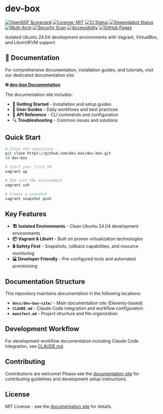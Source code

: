 # dev-box

[![OpenSSF Scorecard](https://api.securityscorecards.dev/projects/github.com/williamzujkowski/dev-box/badge)](https://securityscorecards.dev/viewer/?uri=github.com/williamzujkowski/dev-box)
[![License: MIT](https://img.shields.io/badge/License-MIT-yellow.svg)](https://opensource.org/licenses/MIT)
[![CI Status](https://github.com/williamzujkowski/dev-box/workflows/Security%20Scanning/badge.svg)](https://github.com/williamzujkowski/dev-box/actions)
[![Dependabot Status](https://img.shields.io/badge/Dependabot-enabled-brightgreen.svg)](https://github.com/williamzujkowski/dev-box/network/updates)
[![Multi-Arch](https://img.shields.io/badge/arch-amd64%20%7C%20arm64-blue)](https://github.com/williamzujkowski/dev-box/packages)
[![Security Scan](https://github.com/williamzujkowski/dev-box/workflows/Artifact%20Security%20Scan/badge.svg)](https://github.com/williamzujkowski/dev-box/actions)
[![Accessibility](https://img.shields.io/badge/WCAG-2.1%20AA-green)](https://github.com/williamzujkowski/dev-box/actions/workflows/lighthouse.yml)
[![GitHub Pages](https://img.shields.io/badge/docs-live-success)](https://williamzujkowski.github.io/dev-box/)

Isolated Ubuntu 24.04 development environments with Vagrant, VirtualBox, and
Libvirt/KVM support.

## 📖 Documentation

For comprehensive documentation, installation guides, and tutorials, visit our
dedicated documentation site:

**🌐 [dev-box Documentation](docs/dev-box-site/)**

The documentation site includes:

- 🚀 **Getting Started** - Installation and setup guides
- 📖 **User Guides** - Daily workflows and best practices
- 🔧 **API Reference** - CLI commands and configuration
- 🔍 **Troubleshooting** - Common issues and solutions

## Quick Start

```bash
# Clone the repository
git clone https://github.com/dev-box/dev-box.git
cd dev-box

# Start your first VM
vagrant up

# SSH into the environment
vagrant ssh

# Create a snapshot
vagrant snapshot push
```

## Key Features

- **🏗️ Isolated Environments** - Clean Ubuntu 24.04 development environments
- **📦 Vagrant & Libvirt** - Built on proven virtualization technologies
- **🔒 Safety First** - Snapshots, rollback capabilities, and resource
  monitoring
- **💻 Developer Friendly** - Pre-configured tools and automated provisioning

## Documentation Structure

This repository maintains documentation in the following locations:

- **`docs/dev-box-site/`** - Main documentation site (Eleventy-based)
- **`CLAUDE.md`** - Claude Code integration and workflow configuration
- **`manifest.md`** - Project structure and file organization

## Development Workflow

For development workflow documentation including Claude Code integration, see
[CLAUDE.md](CLAUDE.md).

## Contributing

Contributions are welcome! Please see the
[documentation site](docs/dev-box-site/) for contributing guidelines and
development setup instructions.

## License

MIT License - see the [documentation site](docs/dev-box-site/) for details.
